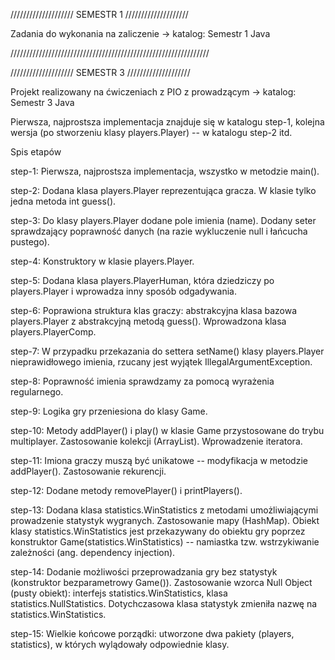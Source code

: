 ////////////////////
SEMESTR 1
////////////////////

Zadania do wykonania na zaliczenie  -> katalog: Semestr 1 Java

///////////////////////////////////////////////////////////////

////////////////////
SEMESTR 3
////////////////////

Projekt realizowany na ćwiczeniach z PIO z prowadzącym -> katalog: Semestr 3 Java

Pierwsza, najprostsza implementacja znajduje się w katalogu step-1, kolejna wersja (po stworzeniu klasy players.Player) -- w katalogu step-2 itd.

Spis etapów

step-1: Pierwsza, najprostsza implementacja, wszystko w metodzie main().

step-2: Dodana klasa players.Player reprezentująca gracza. W klasie tylko jedna metoda int guess().

step-3: Do klasy players.Player dodane pole imienia (name). Dodany seter sprawdzający poprawność danych (na razie wykluczenie null i łańcucha pustego).

step-4: Konstruktory w klasie players.Player.

step-5: Dodana klasa players.PlayerHuman, która dziedziczy po players.Player i wprowadza inny sposób odgadywania.

step-6: Poprawiona struktura klas graczy: abstrakcyjna klasa bazowa players.Player z abstrakcyjną metodą guess(). Wprowadzona klasa players.PlayerComp.

step-7: W przypadku przekazania do settera setName() klasy players.Player nieprawidłowego imienia, rzucany jest wyjątek IllegalArgumentException.

step-8: Poprawność imienia sprawdzamy za pomocą wyrażenia regularnego.

step-9: Logika gry przeniesiona do klasy Game.

step-10: Metody addPlayer() i play() w klasie Game przystosowane do trybu multiplayer. Zastosowanie kolekcji (ArrayList). Wprowadzenie iteratora.

step-11: Imiona graczy muszą być unikatowe -- modyfikacja w metodzie addPlayer(). Zastosowanie rekurencji.

step-12: Dodane metody removePlayer() i printPlayers().

step-13: Dodana klasa statistics.WinStatistics z metodami umożliwiającymi prowadzenie statystyk wygranych. Zastosowanie mapy (HashMap). Obiekt klasy statistics.WinStatistics jest 
przekazywany do obiektu gry poprzez konstruktor Game(statistics.WinStatistics) -- namiastka tzw. wstrzykiwanie zależności (ang. dependency injection).

step-14: Dodanie możliwości przeprowadzania gry bez statystyk (konstruktor bezparametrowy Game()). Zastosowanie wzorca Null Object (pusty obiekt): interfejs statistics.WinStatistics, klasa statistics.NullStatistics. Dotychczasowa klasa statystyk zmieniła nazwę na statistics.WinStatistics.

step-15: Wielkie końcowe porządki: utworzone dwa pakiety (players, statistics), w których wylądowały odpowiednie klasy.
